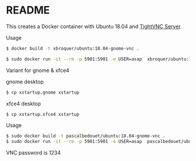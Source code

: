 README
======

This creates a Docker container with Ubuntu 18.04 and [TightVNC Server](https://tightvnc.com).

Usage

```bash
$ docker build -t xbroquer/ubuntu:18.04-gnome-vnc .

$ sudo docker run -it --rm -p 5901:5901 -e USER=asap  xbroquer/ubuntu:18.04-gnome-vnc  bash -c ' cat /home/asap/.vnc/xstartup &&  vncserver :1 -geometry 1680x1050 -depth 24 && tail -F /home/asap/.vnc/*.log'

```

Variant for gnome & xfce4

gnome desktop
```bash
$ cp xstartup.gnome xstartup
```

xfce4 desktop
```bash
$ cp xstartup.xfce4 xstartup
```
Usage

```bash
$ sudo docker build -t pascalbedouet/ubuntu:18.04-gnome-vnc .
$ sudo docker run -it --rm -p 5901:5901 -e USER=asap  pascalbedouet/ubuntu:18.04-gnome-vnc  bash -c 'cat /home/asap/.vnc/xstartup &&  vncserver :1 -geometry 1680x1050 -depth 24 && tail -F /home/asap/.vnc/*.log'
```

VNC password is 1234
